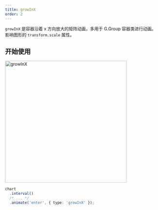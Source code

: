 ```yaml
---
title: growInX
order: 2
---
```


`growInX` 是容器沿着 x 方向放大的矩阵动画，多用于 G.Group 容器类进行动画。影响图形的 `transform.scale` 属性。

## 开始使用

<img alt="growInX" src="https://gw.alipayobjects.com/mdn/rms_f5c722/afts/img/A*vhRVSLxDqU8AAAAAAAAAAABkARQnAQ" width="400" />

```ts
chart
  .interval()
  /* ... */
  .animate('enter', { type: 'growInX' });
```
